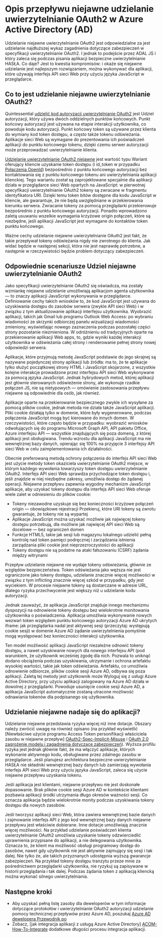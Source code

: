 <properties
   pageTitle="Opis uwierzytelnianie OAuth2 niejawne udzielić przepływ w usługi Azure Active Directory | Microsoft Azure"
   description="Dowiedz się więcej na temat wdrażania usługi Azure Active Directory uwierzytelnianie OAuth2 niejawne udzielić przepływ, oraz czy jest odpowiedni dla aplikacji."
   services="active-directory"
   documentationCenter="dev-center-name"
   authors="vibronet"
   manager="mbaldwin"
   editor=""/>

<tags
   ms.service="active-directory"
   ms.devlang="na"
   ms.topic="article"
   ms.tgt_pltfrm="na"
   ms.workload="identity"
   ms.date="08/17/2016"
   ms.author="vittorib;bryanla"/>

# <a name="understanding-the-oauth2-implicit-grant-flow-in-azure-active-directory-ad"></a>Opis przepływu niejawne udzielanie uwierzytelnianie OAuth2 w Azure Active Directory (AD)

Udzielanie niejawne uwierzytelnianie OAuth2 jest odpowiedzialne za jest udzielanie najdłuższej wykaz zagadnienia dotyczące zabezpieczeń w specyfikacji uwierzytelnianie OAuth2. I jednak to podejście przez ADAL JS i który zaleca się podczas pisania aplikacji bezpieczne uwierzytelnianie HASŁA. Co daje? Jest to kwestia kompromisów: i okaże się niejawne udzielanie jest najlepszym rozwiązaniem, można wykonywać dla aplikacji, które używają interfejs API sieci Web przy użyciu języka JavaScript w przeglądarce.

## <a name="what-is-the-oauth2-implicit-grant"></a>Co to jest udzielanie niejawne uwierzytelnianie OAuth2?

Quintessential [udzielić kod autoryzacji uwierzytelnianie OAuth2](https://tools.ietf.org/html/rfc6749#section-1.3.1) jest Udziel autoryzacji, który używa dwóch oddzielnych punktów końcowych. Punkt końcowy autoryzacji jest używana na etapie interakcji użytkownika, co powoduje kodu autoryzacji. Punkt końcowy token są używane przez klienta do wymiany kod token dostępu, a często także tokenu odświeżania. Aplikacje sieci Web są wymagane do prezentowania ich poświadczeń aplikacji do punktu końcowego tokenu, dzięki czemu serwer autoryzacji może przeprowadzać uwierzytelnianie klienta.

[Udzielanie uwierzytelnianie OAuth2 niejawne](https://tools.ietf.org/html/rfc6749#section-1.3.2) jest wartość typu Wariant oferujący kliencie uzyskanie token dostępu (i id_token w przypadku [Połączenia OpenId](http://openid.net/specs/openid-connect-core-1_0.html)) bezpośrednio z punktu końcowego autoryzacji bez kontaktowania się z punktu końcowego tokenu ani uwierzytelniania aplikacji klienckiej. Tego wariantu został są zaprojektowane specjalnie dla aplikacji działa w przeglądarce sieci Web opartych na JavaScript: w pierwotnej specyfikacji uwierzytelnianie OAuth2 tokeny są zwracane w fragmentu identyfikatora URI. Dzięki temu token bitów dostępne dla kodu JavaScript w kliencie, ale gwarantuje, że nie będą uwzględniane w przekierowania kierunku serwera. Zwracanie tokeny za pomocą przeglądarki przekierowuje bezpośrednio z punktu końcowego autoryzacji. Ponadto wprowadzono zaletą usuwaniu wszelkie wymagania krzyżowe origin połączeń, które są niezbędne, jeśli aplikacji JavaScript jest wymagane do kontaktów token punktu końcowego.

Ważne cechy udzielanie niejawne uwierzytelnianie OAuth2 jest fakt, że takie przepływał tokeny odświeżania nigdy nie zwrotnego do klienta. Jak widać będzie w następnej sekcji, która nie jest naprawdę potrzebne, a następnie w rzeczywistości będzie problem dotyczący zabezpieczeń.

## <a name="suitable-scenarios-for-the-oauth2-implicit-grant"></a>Odpowiednie scenariusze Udziel niejawne uwierzytelnianie OAuth2

Jako specyfikacji uwierzytelnianie OAuth2 się oświadcza, ma zostały wzmiankę niejawne udzielanie umożliwiają aplikacjom agenta użytkownika — to znaczy aplikacji JavaScript wykonywania w przeglądarce. Definiowanie cechy takich wniosków to, że kod JavaScript jest używana do uzyskiwania dostępu do zasobów serwera (zwykle API sieci Web) i w związku z tym aktualizowanie aplikacji interfejsu użytkownika. Wyobrazić aplikacji, takich jak Gmail lub programu Outlook Web Access: po wybraniu wiadomości ze skrzynki odbiorczej panelu wizualizacji wiadomości zmieniony, wyświetlając nowego zaznaczenia podczas pozostałej części strony pozostanie niezmieniona. W odróżnieniu od tradycyjnych oparte na przekierowanie aplikacji Web apps, to, gdzie wyniki każdej interakcji użytkownika w odświeżania całej strony i renderowanie pełnej strony nowej odpowiedzi serwera.

Aplikacje, które przyjmują metodę JavaScript podstawie do jego skrajnej są nazywane pojedynczej strony aplikacji lub źródła: ma to, że te aplikacje tylko służyć początkowej strony HTML i JavaScript skojarzone, z wszystkie kolejne interakcje prowadzone przez interfejsu API sieci Web wykonywane za pomocą języka JavaScript. Jednak hybrydowych metod, której aplikacji jest głównie sterowanych odświeżenie strony, ale wykonuje rzadkie połączeń JS, nie są nietypowych — omówienie zastosowania przepływu niejawne są odpowiednie dla osób, jak również.

Aplikacje oparte na przekierowanie bezpiecznego zwykle ich wysyłane za pomocą plików cookie, jednak metoda nie działa także JavaScript aplikacji. Pliki cookie działają tylko w domenie, które były wygenerowane, podczas połączenia JavaScript mogą być kierowane do innych domen. W rzeczywistości, które często będzie w przypadku: wyobrazić wniosków odwołujących się do programu Microsoft Graph API, API pakietu Office, Azure interfejsu API — wszystkie znajdujących się poza domeną, z której aplikacji jest obsługiwana. Trendu wzrostu dla aplikacji JavaScript ma nie wewnętrznej bazy danych, opierając się 100% na przyjęcie 3 interfejsy API sieci Web w celu zaimplementowania ich działalności.

Obecnie preferowaną metodą ochrony połączenia do interfejs API sieci Web jest użycie metody token okaziciela uwierzytelnianie OAuth2 miejsce, w którym każdego wywołania towarzyszy token dostępu uwierzytelnianie OAuth2. Interfejs API sieci Web sprawdza przychodzące token dostępu i, jeśli znajdzie w niej niezbędne zakresy, umożliwia dostęp do żądanej operacji. Niejawne przepływu zapewnia wygodny mechanizm JavaScript aplikacje, aby uzyskać tokeny dostępu dla interfejs API sieci Web oferuje wiele zalet w odniesieniu do plików cookie:

- Tokeny niezawodne uzyskuje się bez konieczności krzyżowe połączeń origin — obowiązkowe rejestracji Przekieruj, które URI tokeny są zwrotu gwarantuje, że tokeny nie są wypartej
- Aplikacje JavaScript można uzyskać możliwie jak najwięcej tokeny dostępu potrzebują, dla możliwie jak najwięcej API sieci Web są docelowe — bez ograniczeń domen
- Funkcje HTML5, takie jak sesji lub magazynu lokalnego udzielić pełną kontrolę nad token pamięci podręcznej i zarządzania istnienia zarządzania pliki cookie jest nieprzezroczystości do aplikacji
- Tokeny dostępu nie są podatne na ataki fałszowaniu (CSRF) żądania między witrynami

Przepływ udzielanie niejawne nie wydaje tokeny odświeżania, głównie ze względów bezpieczeństwa. Token odświeżania jako węższa nie jest ograniczone jako tokeny dostępu, udzielanie znacznie więcej możliwości w związku z tym inflicting znacznie więcej szkód w przypadku, gdy jest wyciekiem. W procesie niejawne tokeny są dostarczane w adresie URL, dlatego ryzyka przechwycenie jest większy niż u udzielanie kodu autoryzacji.

Jednak zauważyć, że aplikacja JavaScript znajduje innego mechanizmu dyspozycji na odnowienie tokeny dostępu bez wielokrotnie monitowania użytkownika o poświadczenia. Aplikacja umożliwia wykonywanie nowych wezwań token względem punktu końcowego autoryzacji Azure AD ukrytych iframe: jak przeglądarka nadal jest aktywnej sesji (przeczytaj: występują cookie sesji) w domenie Azure AD żądanie uwierzytelnienia pomyślnie mogą występować bez konieczności interakcji użytkownika. 

Ten model możliwość aplikacji JavaScript niezależne odnowić tokeny dostępu, a nawet uzyskiwanie nowych dla nowego interfejsu API (pod warunkiem, że użytkownik wcześniej zgodę dla nich. Pozwala to uniknąć dodano obciążenia podczas uzyskiwania, utrzymanie i ochrona artefaktu wysokiej wartości, takie jak token odświeżania. Artefaktu, co umożliwia odnowienie odbiorcze, plików cookie sesji Azure AD, odbywa się poza aplikacji. Zaletą tej metody jest użytkownik może Wyloguj się z usługi Azure Active Directory, przy użyciu aplikacji zalogowany na Azure AD działa w dowolnej z przeglądarki. Powoduje usunięcie cookie sesji Azure AD, a aplikacja JavaScript automatycznie zostaną utracone możliwość odnawiania tokenów dla podpisanego się użytkownika.

## <a name="is-the-implicit-grant-suitable-for-my-app"></a>Udzielanie niejawne nadaje się do aplikacji?

Udzielanie niejawne przedstawia ryzyka więcej niż inne dotacje. Obszary należy zwrócić uwagę na również opisano (na przykład wyświetlić [Niewłaściwe użycie programu Access Token personifikacji właściciela zasobu w niejawne przepływ] [ OAuth2-Spec-Implicit-Misuse] i [OAuth 2.0 zagrożenie modelu i zagadnienia dotyczące zabezpieczeń][OAuth2-Threat-Model-And-Security-Implications]). Wyższa profilu ryzyka jest jednak głównie fakt, że ma włączyć aplikacje, których wykonanie aktywnego kodu, obsługiwane przez zdalnego zasobu w przeglądarce. Jeśli planujesz architektura bezpieczne uwierzytelnianie HASŁA nie składniki wewnętrznej bazy danych lub zamierzają wywołania interfejs API sieci Web przy użyciu języka JavaScript, zaleca się użycie niejawne przepływu uzyskania tokenu.

Jeśli aplikacja jest klientami, niejawne przepływu nie jest doskonałe dopasowanie. Brak plików cookie sesji Azure AD w kontekście klientami pozbawia aplikacji środki utrzymania długo okresów ważności sesji. Co oznacza aplikacja będzie wielokrotnie monity podczas uzyskiwania tokeny dostępu dla nowych zasobów.

Jeśli tworzysz aplikacji sieci Web, która zawiera wewnętrznej bazie danych i zajmowanie interfejs API z jego kod wewnętrznej bazy danych niejawne przepływu jest właściwie dobierane. Inne dotacje umożliwiają znacznie więcej możliwości. Na przykład udzielanie poświadczeń klienta uwierzytelnianie OAuth2 umożliwia uzyskanie tokeny odzwierciedlić uprawnienia przypisane do aplikacji, a nie delegowania użytkownika. Oznacza to, że klient ma możliwość obsługi programowy dostęp do zasobów, nawet gdy użytkownik nie jest aktywnie zajmujący się sesji i tak dalej. Nie tylko że, ale takich przyznanych udostępnia wyższą gwarancje zabezpieczeń. Na przykład tokeny dostępu tranzytu przeze mnie za pośrednictwem przeglądarki użytkownika, nie ryzykuj są zapisywane w historii przeglądania i tak dalej. Podczas żądania token z aplikacją kliencką można wykonać silnego uwierzytelniania.

## <a name="next-steps"></a>Następne kroki

- Aby uzyskać pełną listę zasoby dla deweloperów w tym informacje dotyczące protokołów i uwierzytelnianie OAuth2 autoryzacji udzielanie pomocy technicznej przepływów przez Azure AD, poszukaj [Azure AD dewelopera Przewodnik po][AAD-Developers-Guide]
- Zobacz, [jak integracja aplikacji z usługą Azure Active Directory]  [ ACOM-How-To-Integrate] dodatkowe długości procesu integracja aplikacji.

<!--Image references-->

<!--Reference style links in use-->
[AAD-Developers-Guide]: active-directory-developers-guide.md
[ACOM-How-And-Why-Apps-Added-To-AAD]: active-directory-how-applications-are-added.md
[ACOM-How-To-Integrate]: active-directory-how-to-integrate.md
[OAuth2-Spec-Implicit-Misuse]: https://tools.ietf.org/html/rfc6749#section-10.16 
[OAuth2-Threat-Model-And-Security-Implications]: https://tools.ietf.org/html/rfc6819

